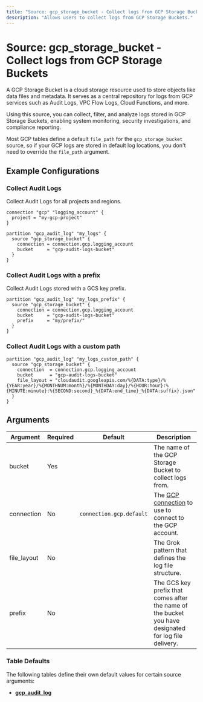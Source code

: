```yaml
---
title: "Source: gcp_storage_bucket - Collect logs from GCP Storage Buckets"
description: "Allows users to collect logs from GCP Storage Buckets."
---
```


# Source: gcp_storage_bucket - Collect logs from GCP Storage Buckets

A GCP Storage Bucket is a cloud storage resource used to store objects like data files and metadata. It serves as a central repository for logs from GCP services such as Audit Logs, VPC Flow Logs, Cloud Functions, and more.

Using this source, you can collect, filter, and analyze logs stored in GCP Storage Buckets, enabling system monitoring, security investigations, and compliance reporting.

Most GCP tables define a default `file_path` for the `gcp_storage_bucket` source, so if your GCP logs are stored in default log locations, you don't need to override the `file_path` argument.

## Example Configurations

### Collect Audit Logs

Collect Audit Logs for all projects and regions.

```hcl
connection "gcp" "logging_account" {
  project = "my-gcp-project"
}

partition "gcp_audit_log" "my_logs" {
  source "gcp_storage_bucket" {
    connection = connection.gcp.logging_account
    bucket     = "gcp-audit-logs-bucket"
  }
}
```

### Collect Audit Logs with a prefix

Collect Audit Logs stored with a GCS key prefix.

```hcl
partition "gcp_audit_log" "my_logs_prefix" {
  source "gcp_storage_bucket" {
    connection = connection.gcp.logging_account
    bucket     = "gcp-audit-logs-bucket"
    prefix     = "my/prefix/"
  }
}
```

### Collect Audit Logs with a custom path

```hcl
partition "gcp_audit_log" "my_logs_custom_path" {
  source "gcp_storage_bucket" {
    connection  = connection.gcp.logging_account
    bucket      = "gcp-audit-logs-bucket"
    file_layout = "cloudaudit.googleapis.com/%{DATA:type}/%{YEAR:year}/%{MONTHNUM:month}/%{MONTHDAY:day}/%{HOUR:hour}:%{MINUTE:minute}:%{SECOND:second}_%{DATA:end_time}_%{DATA:suffix}.json"
  }
}
```

## Arguments

| Argument      | Required | Default                  | Description                                                                                                                |
|---------------|----------|--------------------------|----------------------------------------------------------------------------------------------------------------------------|
| bucket        | Yes      |                          | The name of the GCP Storage Bucket to collect logs from.                                                                   |
| connection    | No       | `connection.gcp.default` | The [GCP connection](https://tailpipe.io/docs/reference/config-files/connection/gcp) to use to connect to the GCP account. |
| file_layout   | No       |                          | The Grok pattern that defines the log file structure.                                                                      |
| prefix        | No       |                          | The GCS key prefix that comes after the name of the bucket you have designated for log file delivery.                      |

### Table Defaults

The following tables define their own default values for certain source arguments:

- **[gcp_audit_log](https://tailpipe.io/plugins/turbot/gcp/tables/gcp_audit_log#gcp_storage_bucket)**


